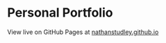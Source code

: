# Personal Portfolio

View live on GitHub Pages at [nathanstudley.github.io](nathanstudley.github.io)